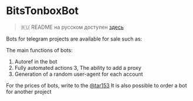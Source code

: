 # BitsTonboxBot

> 🇷🇺 README на русском доступен [здесь](README.md)

Bots for telegram projects are available for sale such as:

The main functions of bots:

1. Autoref in the bot
2. Fully automated actions
3, The ability to add a proxy
4. Generation of a random user-agent for each account

For the prices of bots, write to the [@tar153](https://t.me/tar153)
It is also possible to order a bot for another project
